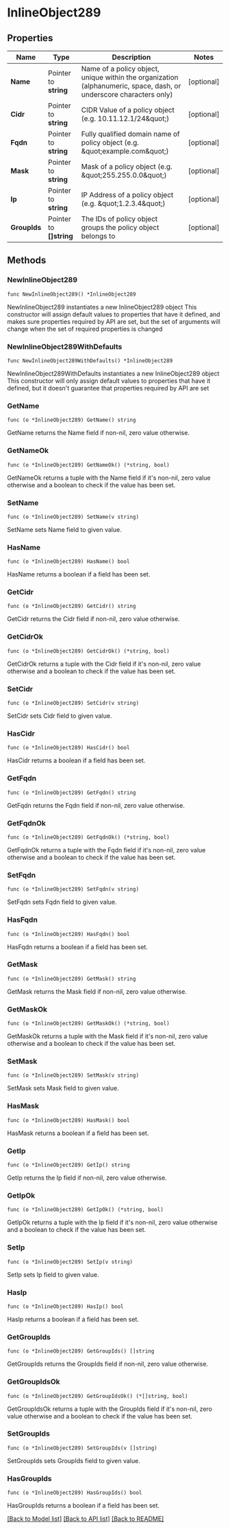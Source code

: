 # InlineObject289

## Properties

Name | Type | Description | Notes
------------ | ------------- | ------------- | -------------
**Name** | Pointer to **string** | Name of a policy object, unique within the organization (alphanumeric, space, dash, or underscore characters only) | [optional] 
**Cidr** | Pointer to **string** | CIDR Value of a policy object (e.g. 10.11.12.1/24\&quot;) | [optional] 
**Fqdn** | Pointer to **string** | Fully qualified domain name of policy object (e.g. \&quot;example.com\&quot;) | [optional] 
**Mask** | Pointer to **string** | Mask of a policy object (e.g. \&quot;255.255.0.0\&quot;) | [optional] 
**Ip** | Pointer to **string** | IP Address of a policy object (e.g. \&quot;1.2.3.4\&quot;) | [optional] 
**GroupIds** | Pointer to **[]string** | The IDs of policy object groups the policy object belongs to | [optional] 

## Methods

### NewInlineObject289

`func NewInlineObject289() *InlineObject289`

NewInlineObject289 instantiates a new InlineObject289 object
This constructor will assign default values to properties that have it defined,
and makes sure properties required by API are set, but the set of arguments
will change when the set of required properties is changed

### NewInlineObject289WithDefaults

`func NewInlineObject289WithDefaults() *InlineObject289`

NewInlineObject289WithDefaults instantiates a new InlineObject289 object
This constructor will only assign default values to properties that have it defined,
but it doesn't guarantee that properties required by API are set

### GetName

`func (o *InlineObject289) GetName() string`

GetName returns the Name field if non-nil, zero value otherwise.

### GetNameOk

`func (o *InlineObject289) GetNameOk() (*string, bool)`

GetNameOk returns a tuple with the Name field if it's non-nil, zero value otherwise
and a boolean to check if the value has been set.

### SetName

`func (o *InlineObject289) SetName(v string)`

SetName sets Name field to given value.

### HasName

`func (o *InlineObject289) HasName() bool`

HasName returns a boolean if a field has been set.

### GetCidr

`func (o *InlineObject289) GetCidr() string`

GetCidr returns the Cidr field if non-nil, zero value otherwise.

### GetCidrOk

`func (o *InlineObject289) GetCidrOk() (*string, bool)`

GetCidrOk returns a tuple with the Cidr field if it's non-nil, zero value otherwise
and a boolean to check if the value has been set.

### SetCidr

`func (o *InlineObject289) SetCidr(v string)`

SetCidr sets Cidr field to given value.

### HasCidr

`func (o *InlineObject289) HasCidr() bool`

HasCidr returns a boolean if a field has been set.

### GetFqdn

`func (o *InlineObject289) GetFqdn() string`

GetFqdn returns the Fqdn field if non-nil, zero value otherwise.

### GetFqdnOk

`func (o *InlineObject289) GetFqdnOk() (*string, bool)`

GetFqdnOk returns a tuple with the Fqdn field if it's non-nil, zero value otherwise
and a boolean to check if the value has been set.

### SetFqdn

`func (o *InlineObject289) SetFqdn(v string)`

SetFqdn sets Fqdn field to given value.

### HasFqdn

`func (o *InlineObject289) HasFqdn() bool`

HasFqdn returns a boolean if a field has been set.

### GetMask

`func (o *InlineObject289) GetMask() string`

GetMask returns the Mask field if non-nil, zero value otherwise.

### GetMaskOk

`func (o *InlineObject289) GetMaskOk() (*string, bool)`

GetMaskOk returns a tuple with the Mask field if it's non-nil, zero value otherwise
and a boolean to check if the value has been set.

### SetMask

`func (o *InlineObject289) SetMask(v string)`

SetMask sets Mask field to given value.

### HasMask

`func (o *InlineObject289) HasMask() bool`

HasMask returns a boolean if a field has been set.

### GetIp

`func (o *InlineObject289) GetIp() string`

GetIp returns the Ip field if non-nil, zero value otherwise.

### GetIpOk

`func (o *InlineObject289) GetIpOk() (*string, bool)`

GetIpOk returns a tuple with the Ip field if it's non-nil, zero value otherwise
and a boolean to check if the value has been set.

### SetIp

`func (o *InlineObject289) SetIp(v string)`

SetIp sets Ip field to given value.

### HasIp

`func (o *InlineObject289) HasIp() bool`

HasIp returns a boolean if a field has been set.

### GetGroupIds

`func (o *InlineObject289) GetGroupIds() []string`

GetGroupIds returns the GroupIds field if non-nil, zero value otherwise.

### GetGroupIdsOk

`func (o *InlineObject289) GetGroupIdsOk() (*[]string, bool)`

GetGroupIdsOk returns a tuple with the GroupIds field if it's non-nil, zero value otherwise
and a boolean to check if the value has been set.

### SetGroupIds

`func (o *InlineObject289) SetGroupIds(v []string)`

SetGroupIds sets GroupIds field to given value.

### HasGroupIds

`func (o *InlineObject289) HasGroupIds() bool`

HasGroupIds returns a boolean if a field has been set.


[[Back to Model list]](../README.md#documentation-for-models) [[Back to API list]](../README.md#documentation-for-api-endpoints) [[Back to README]](../README.md)


